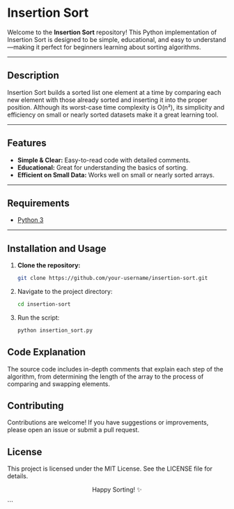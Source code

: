 # Insertion Sort

Welcome to the **Insertion Sort** repository! This Python implementation of Insertion Sort is designed to be simple, educational, and easy to understand—making it perfect for beginners learning about sorting algorithms.

---

## Description

Insertion Sort builds a sorted list one element at a time by comparing each new element with those already sorted and inserting it into the proper position. Although its worst-case time complexity is O(n²), its simplicity and efficiency on small or nearly sorted datasets make it a great learning tool.

---

## Features

- **Simple & Clear:** Easy-to-read code with detailed comments.
- **Educational:** Great for understanding the basics of sorting.
- **Efficient on Small Data:** Works well on small or nearly sorted arrays.

---

## Requirements

- [Python 3](https://www.python.org/downloads/)

---

## Installation and Usage

1. **Clone the repository:**
   ```bash
   git clone https://github.com/your-username/insertion-sort.git
    ```
2. Navigate to the project directory:
    ```bash
    cd insertion-sort
    ```

3. Run the script:
    ```bash
    python insertion_sort.py
    ```

## Code Explanation

The source code includes in-depth comments that explain each step of the algorithm, from determining the length of the array to the process of comparing and swapping elements.

## Contributing

Contributions are welcome! If you have suggestions or improvements, please open an issue or submit a pull request.

## License

This project is licensed under the MIT License. See the LICENSE file for details.

<p align="center">Happy Sorting! ✨</p> ```